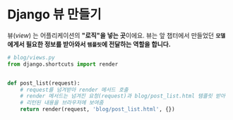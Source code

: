 # Django 뷰 만들기

뷰(*view*) 는 어플리케이션의 **"로직"을 넣는 곳**이에요. 뷰는 앞 챕터에서 만들었던 **`모델`에게서 필요한 정보를 받아와서 `템플릿`에 전달하는 역할을 합니다.** 

```python
# blog/views.py
from django.shortcuts import render


def post_list(request):
    # request를 넘겨받아 render 메서드 호출
    # render 메서드는 넘겨진 요청(request)과 blog/post_list.html 템플릿 받아 
    # 리턴된 내용을 브라우저에 보여줌
    return render(request, 'blog/post_list.html', {})
```

